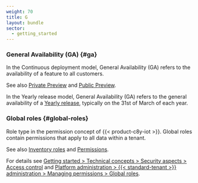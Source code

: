 ```yaml
---
weight: 70
title: G
layout: bundle
sector:
  - getting_started
---
```


### General Availability (GA) {#ga}

In the Continuous deployment model, General Availability (GA) refers to the availability of a feature to all customers.

See also [Private Preview](/glossary/p/#private-preview) and [Public Preview](/glossary/p/#public-preview).

In the Yearly release model, General Availability (GA) refers to the general availability of a [Yearly release](/glossary/y/#yearly-release), typically on the 31st of March of each year.


### Global roles {#global-roles}

Role type in the permission concept of {{< product-c8y-iot >}}. Global roles contain permissions that apply to all data within a tenant.

See also [Inventory roles](/glossary/i/#inventory-roles) and [Permissions](/glossary/p/#permissions).

For details see [Getting started > Technical concepts > Security aspects > Access control](/concepts/security/#access-control) and [Platform administration > {{< standard-tenant >}} administration > Managing permissions > Global roles](/standard-tenant/managing-permissions/#global-roles).

